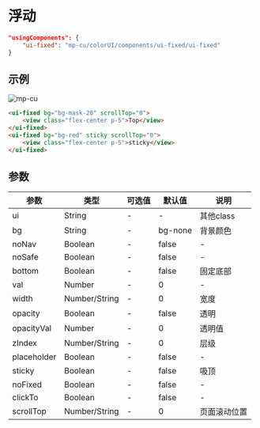 # 浮动

```json
"usingComponents": {
    "ui-fixed": "mp-cu/colorUI/components/ui-fixed/ui-fixed"
}
```

## 示例

![mp-cu](https://color-ui.gitee.io/assest/mp-cu-doc/other/fixed.png)

```html
<ui-fixed bg="bg-mask-20" scrollTop="0">
    <view class="flex-center p-5">Top</view>
</ui-fixed>
<ui-fixed bg="bg-red" sticky scrollTop="0">
    <view class="flex-center p-5">sticky</view>
</ui-fixed>
```

## 参数

|  参数  |  类型  |  可选值  |  默认值  |       说明       |
|----------|----------|----------|----------|----------|
| ui | String | - | - | 其他class |
| bg | String | - | bg-none | 背景颜色 |
| noNav | Boolean | - | false | - |
| noSafe | Boolean | - | false | - |
| bottom | Boolean | - | false | 固定底部 |
| val | Number | - | 0 | - |
| width | Number/String | - | 0 | 宽度 |
| opacity | Boolean | - | false | 透明 |
| opacityVal | Number | - | 0 | 透明值 |
| zIndex | Number/String | - | 0 | 层级 |
| placeholder | Boolean | - | false | - |
| sticky | Boolean | - | false | 吸顶 |
| noFixed | Boolean | - | false | - |
| clickTo | Boolean | - | false | - |
| scrollTop | Number/String | - | 0 | 页面滚动位置 |
